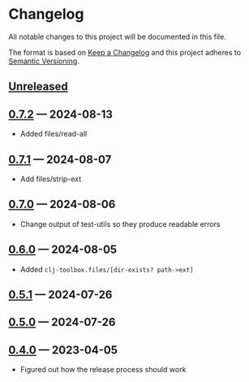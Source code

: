 # Changelog

All notable changes to this project will be documented in this file.

The format is based on [Keep a Changelog](http://keepachangelog.com)
and this project adheres to [Semantic Versioning](http://semver.org/spec/v2.0.0.html).


## [Unreleased]

## [0.7.2] — 2024-08-13
* Added files/read-all

## [0.7.1] — 2024-08-07
* Add files/strip-ext

## [0.7.0] — 2024-08-06
* Change output of test-utils so they produce readable errors

## [0.6.0] — 2024-08-05
* Added `clj-toolbox.files/[dir-exists? path->ext]`

## [0.5.1] — 2024-07-26

## [0.5.0] — 2024-07-26

## [0.4.0] — 2023-04-05
- Figured out how the release process should work


[0.4.0]: https://github.com/tanelso2/clj-toolbox/compare/0.0.0...0.4.0
[0.5.0]: https://github.com/tanelso2/clj-toolbox/compare/0.4.0...0.5.0
[0.5.1]: https://github.com/tanelso2/clj-toolbox/compare/0.5.0...0.5.1
[0.6.0]: https://github.com/tanelso2/clj-toolbox/compare/0.5.1...0.6.0
[0.7.0]: https://github.com/tanelso2/clj-toolbox/compare/0.6.0...0.7.0
[0.7.1]: https://github.com/tanelso2/clj-toolbox/compare/0.7.0...0.7.1
[0.7.2]: https://github.com/tanelso2/clj-toolbox/compare/0.7.1...0.7.2
[Unreleased]: https://github.com/tanelso2/clj-toolbox/compare/0.7.2...HEAD

